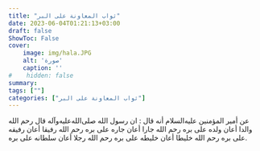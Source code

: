 ```yaml
---
title: "ثواب المعاونة على البر"
date: 2023-06-04T01:21:13+03:00
draft: false
ShowToc: False
cover:
    image: img/hala.JPG
    alt: 'صورة'
    caption: ''
#    hidden: false
summary: 
tags: [""]
categories: ["ثواب المعاونة على البر"]
---
```

عن أمير المؤمنين عليه‌السلام
أنه قال : ان رسول الله صلى‌الله‌عليه‌وآله قال رحم الله والدا أعان ولده على بره
رحم الله جارا أعان جاره على بره رحم الله رفيقا أعان رفيقه على بره
رحم الله خليطا أعان خليطه على بره رحم الله رجلا أعان سلطانه على بره.


